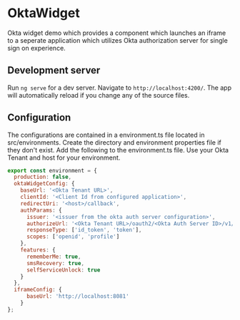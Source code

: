 # OktaWidget

Okta widget demo which provides a component which launches an iframe to a seperate application which utilizes Okta authorization server for single sign on experience.

## Development server

Run `ng serve` for a dev server. Navigate to `http://localhost:4200/`. The app will automatically reload if you change any of the source files.

## Configuration

The configurations are contained in a environment.ts file located in src/environments.  Create the directory and environment properties file if they don't exist.  Add the following to the environment.ts file.  Use your Okta Tenant and host for your environment.

```javascript
export const environment = {
  production: false,
  oktaWidgetConfig: {
    baseUrl: '<Okta Tenant URL>',
    clientId: '<Client Id from configured application>',
    redirectUri: '<host>/callback',
    authParams: {
      issuer: '<issuer from the okta auth server configuration>',
      authorizeUrl: '<Okta Tenant URL>/oauth2/<Okta Auth Server ID>/v1/authorize',
      responseType: ['id_token', 'token'],
      scopes: ['openid', 'profile']
    },
    features: {
      rememberMe: true,
      smsRecovery: true,
      selfServiceUnlock: true
    }
  },
  iframeConfig: {
      baseUrl: 'http://localhost:8081'
    }
};
```
